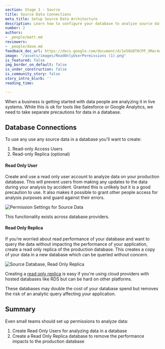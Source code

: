 ```yaml
---
section: Stage 1 - Source
title: Source Data Connections
meta_title: Setup Source Data Architecture
description: Learn how to configure your database to analyze source data effectively.
number: 2
authors:
- _people/matt.md
reviewers:
- _people/dave.md
feedback_doc_url: https://docs.google.com/document/d/1e56U8T6CPP_XMar4oubX5GaZD7rhLUy2w5PgvB2xllY/edit?usp=sharing
image: "/assets/images/ReadOnlyUserPermissions (1).png"
is_featured: false
img_border_on_default: false
is_under_construction: false
is_community_story: false
story_intro_blurb: ''
reading_time: 

---
```

When a business is getting started with data people are analyzing it in live systems. While this is ok for tools like Salesforce or Google Analytics, we need to take separate precautions for data in a database. 

## Database Connections

To use any use any source data in a database you'll want  to create: 

1. Read-only Access Users
2. Read-only Replica (optional)

#### Read Only User

Create and use a read only user account to analyze data on your production database. This will prevent users from making any updates to the data during your analysis by accident. Granted this is unlikely but it is a good precaution to use. It also makes it possible to grant other people access for analysis purposes and guard against their errors.

![Permission Settings for Source Data](/assets/images/ReadOnlyUserPermissions.png "Read Only User Permission")

This functionality exists across database providers.

#### Read Only Replica

If you’re worried about read performance of your database and want to query the data without impacting the performance of your application, create a read only replica of the production database. This creates a copy of your data in a new database which can be queried without concern.

![Source Database, Read Only Replica](/assets/images/ReadOnlyReplicaDatabase.png "Read Only Replica Database")

Creating a [read only replica](https://aws.amazon.com/rds/details/read-replicas/) is easy if you're using cloud providers with hosted databases like RDS but can be hard on other platforms.

These databases may double the cost of your database spend but removes the risk of an analytic query affecting your application.

## Summary

Even small teams should set up permissions to analyze data:

1. Create Read Only Users for analyzing data in a database
2. Create a Read Only Replica database to remove the performance impacts to the production database